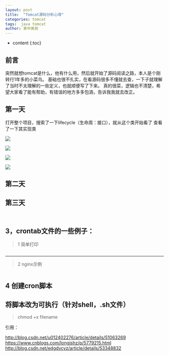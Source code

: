 ```yaml
---
layout: post
title:  "Tomcat源码分析心得"
categories: tomcat
tags:  java tomcat  
author: 家中男孩
---
```


* content
{:toc}


## 前言

突然就想tomcat是什么，他有什么用，然后就开始了源码阅读之路，本人是个刚转行1年多的小菜鸟。
基础也很不扎实，在看源码很多不懂就去查，一下子就理解了当时不太理解的一些定义，也就顺便写了下来。
真的很菜，逻辑也不清楚，希望大家看了能有帮助，有错误的地方多多包涵，告诉我我就去改正。

##  第一天

打开整个项目，搜索了一下lifecycle（生命周：接口），就从这个类开始看了
查看了一下其实现类

![]({{site.baseurl}}/assets/life_extends_1.png)

![]({{site.baseurl}}/assets/life_extends_2.png)

![]({{site.baseurl}}/assets/life_extends_3.png)

![]({{site.baseurl}}/assets/life_extends_4.png)
## 第二天


## 第三天

```js



```
## 3，crontab文件的一些例子：

> 1 简单打印

```js
```

------

> 2 nginx示例

```js

```

##  4 创建cron脚本



## 将脚本改为可执行（针对shell，.sh文件）

> chmod +x filename


引用：

http://blog.csdn.net/u012402276/article/details/51063269
https://www.cnblogs.com/longjshz/p/5779215.html
http://blog.csdn.net/edgdvcyz/article/details/53348832








